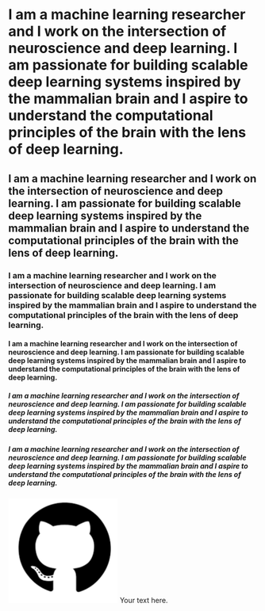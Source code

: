 # I am a machine learning researcher and I work on the intersection of neuroscience and deep learning. I am passionate for building scalable deep learning systems inspired by the mammalian brain and I aspire to understand the computational principles of the brain with the lens of deep learning.

## I am a machine learning researcher and I work on the intersection of neuroscience and deep learning. I am passionate for building scalable deep learning systems inspired by the mammalian brain and I aspire to understand the computational principles of the brain with the lens of deep learning.

### I am a machine learning researcher and I work on the intersection of neuroscience and deep learning. I am passionate for building scalable deep learning systems inspired by the mammalian brain and I aspire to understand the computational principles of the brain with the lens of deep learning.

#### I am a machine learning researcher and I work on the intersection of neuroscience and deep learning. I am passionate for building scalable deep learning systems inspired by the mammalian brain and I aspire to understand the computational principles of the brain with the lens of deep learning.

##### I am a machine learning researcher and I work on the intersection of neuroscience and deep learning. I am passionate for building scalable deep learning systems inspired by the mammalian brain and I aspire to understand the computational principles of the brain with the lens of deep learning.

##### I am a machine learning researcher and I work on the intersection of neuroscience and deep learning. I am passionate for building scalable deep learning systems inspired by the mammalian brain and I aspire to understand the computational principles of the brain with the lens of deep learning.

<p><img src="/img/github-logo-new.png" alt="IMG Title" /> Your text here.</p>

